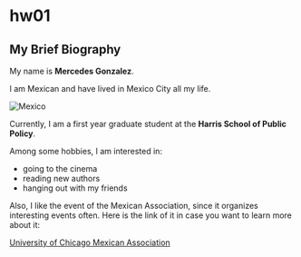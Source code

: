 # hw01

## My Brief Biography

My name is **Mercedes Gonzalez**.

I am Mexican and have lived in Mexico City all my life.

![Mexico](https://es.wikipedia.org/wiki/M%C3%A9xico#/media/Archivo:Taxco_Santa_Prisca.jpg)

Currently, I am a first year graduate student at the **Harris School of Public Policy**.

Among some hobbies, I am interested in:

* going to the cinema
* reading new authors
* hanging out with my friends

Also, I like the event of the Mexican Association, since it organizes interesting events often. Here is the link of it in case you want to learn more about it:

[University of Chicago Mexican Association](https://www.facebook.com/MexicansAtUChicago/)